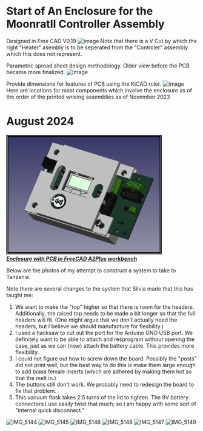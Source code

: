 # Start of An Enclosure for the MoonratII Controller Assembly

Designed in Free CAD V0.19
![image](https://github.com/PubInv/moonrat/assets/5836181/5df6ff7b-ca3f-4c3e-a1fe-eaae7c9bca92)
Note that there is a V Cut by which the right "Heater" asembly is to be seperated from the "Controler" assembly which this does not represent.

Parametric spread sheet design methodology.
Older view before the PCB became more finalized.
![image](https://github.com/ForrestErickson/moonrat_atForrestErickson/assets/5836181/51fa2da9-5e91-43d5-b44d-0ab9cf219550)


Provide dimensions for features of PCB using the KiCAD ruler.
![image](https://github.com/ForrestErickson/moonrat_atForrestErickson/assets/5836181/9c767c07-0560-4b43-92bb-2611c2af8cbc)
Here are locations for most components which involve the enclosure as of the order of the printed wrieing assemblies as of November 2023

# August 2024

<a
href="./Enclosure_Assy202409.png"><img style="border:5px double black"
src="./Enclosure_Assy202409.png "
alt="Enclosure with PCB in FreeCAD"
width="400">  
***Enclosure with PCB in FreeCAD A2Plus workbench***
</a>
 
 
Below are the photos of my attempt to construct a system to take to Tanzania.

Note there are several changes to the system that Silvia made that this has taught me:

1) We want to make the "top" higher so that there is room for the headers. Additionally, the raised top needs to be made a bit longer so that the full headers will fit. (One might argue that we don't actually need the headers, but I believe we should manufacture for flexbility.)
2) I used a hacksaw to cut out the port for the Arduino UNO USB port. We definitely want to be able to attach and resprogram without opening the case, just as we can (now) attach the battery cable. This provides more flexibility.
3) I could not figure out how to screw down the board. Possibly the "posts" did not print well, but the best way to do this is make them large enough to add brass female inserts (which are adhered by making them hot so that the melt in.)
4) The buttons still don't work. We probably need to redesign the board to fix that problem.
5) This vacuum flask takes 2.5 turns of the lid to tighten. The 9V battery connectors I use easily twist that much; so I am happy with some sort of "internal quick disconnect."


![IMG_5144](https://github.com/user-attachments/assets/4f75e131-2487-4167-bab5-2fb52cd016a5)
![IMG_5145](https://github.com/user-attachments/assets/80eec340-1d50-44ee-81ca-0f229694d464)
![IMG_5146](https://github.com/user-attachments/assets/c8c7dc30-c12c-494f-ad22-2c1634976cb1)
![IMG_5148](https://github.com/user-attachments/assets/86486ec3-1f0f-4e15-98c2-115c00c16977)
![IMG_5147](https://github.com/user-attachments/assets/d5b1772d-90a4-43ec-aeac-f42570560ce3)
![IMG_5149](https://github.com/user-attachments/assets/0d743d19-5e9f-4737-9a74-c68406e3af45)
